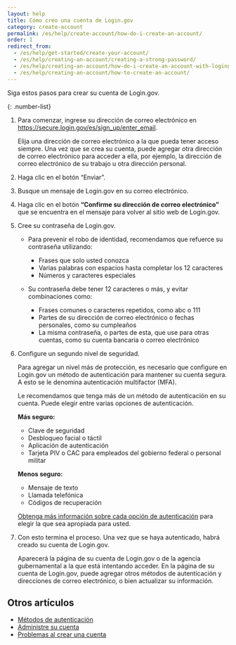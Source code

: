 ```yaml
---
layout: help
title: Cómo creo una cuenta de Login.gov
category: create-account
permalink: /es/help/create-account/how-do-i-create-an-account/
order: 1
redirect_from:
  - /es/help/get-started/create-your-account/
  - /es/help/creating-an-account/creating-a-strong-password/
  - /es/help/creating-an-account/how-do-i-create-an-account-with-logingov/
  - /es/help/creating-an-account/how-to-create-an-account/
---
```


Siga estos pasos para crear su cuenta de Login.gov.

{: .number-list}

1. Para comenzar, ingrese su dirección de correo electrónico en <https://secure.login.gov/es/sign_up/enter_email>.

   Elija una dirección de correo electrónico a la que pueda tener acceso siempre. Una vez que se crea su cuenta, puede agregar otra dirección de correo electrónico para acceder a ella, por ejemplo, la dirección de correo electrónico de su trabajo u otra dirección personal.

2. Haga clic en el botón “Enviar”.

3. Busque un mensaje de Login.gov en su correo electrónico.

4. Haga clic en el botón **“Confirme su dirección de correo electrónico”** que se encuentra en el mensaje para volver al sitio web de Login.gov.

5. Cree su contraseña de Login.gov.

   * Para prevenir el robo de identidad, recomendamos que refuerce su contraseña utilizando:
     * Frases que solo usted conozca
     * Varias palabras con espacios hasta completar los 12 caracteres
     * Números y caracteres especiales

   * Su contraseña debe tener 12 caracteres o más, y evitar combinaciones como:
     * Frases comunes o caracteres repetidos, como abc o 111
     * Partes de su dirección de correo electrónico o fechas personales, como su cumpleaños
     * La misma contraseña, o partes de esta, que use para otras cuentas, como su cuenta bancaria o correo electrónico

6. Configure un segundo nivel de seguridad.

   Para agregar un nivel más de protección, es necesario que configure en Login.gov un método de autenticación para mantener su cuenta segura. A esto se le denomina autenticación multifactor (MFA).

   Le recomendamos que tenga más de un método de autenticación en su cuenta. Puede elegir entre varias opciones de autenticación.

   **Más seguro:**
   * Clave de seguridad
   * Desbloqueo facial o táctil
   * Aplicación de autenticación
   * Tarjeta PIV o CAC para empleados del gobierno federal o personal militar

   **Menos seguro:**
   * Mensaje de texto
   * Llamada telefónica
   * Códigos de recuperación

   [Obtenga más información sobre cada opción de autenticación](/es/help/create-account/authentication-methods/) para elegir la que sea apropiada para usted.

7. Con esto termina el proceso. Una vez que se haya autenticado, habrá creado su cuenta de Login.gov.

   Aparecerá la página de su cuenta de Login.gov o de la agencia gubernamental a la que está intentando acceder. En la página de su cuenta de Login.gov, puede agregar otros métodos de autenticación y direcciones de correo electrónico, o bien actualizar su información.


## Otros artículos

* [Métodos de autenticación](/es/help/create-account/authentication-methods/)
* [Administre su cuenta](/es/help/manage-your-account/overview/)
* [Problemas al crear una cuenta](/es/help/create-account/issues-creating-an-account/)

